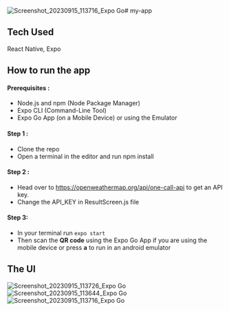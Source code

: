 ![Screenshot_20230915_113716_Expo Go](https://github.com/pasansee/my-app/assets/73629170/f6ab3780-3e81-4685-8300-65614adc7889)# my-app
## Tech Used
React Native, Expo

## How to run the app
#### Prerequisites :
* Node.js and npm (Node Package Manager)
* Expo CLI (Command-Line Tool)
* Expo Go App (on a Mobile Device) or using the Emulator

#### Step 1 :
* Clone the repo
* Open a terminal in the editor and run npm install

#### Step 2 :
* Head over to  https://openweathermap.org/api/one-call-api to get an API key.
* Change the API_KEY in ResultScreen.js file

#### Step 3:
* In your terminal run `expo start`
* Then scan the **QR code** using the Expo Go App if you are using the mobile device or press **a** to run in an 
  android emulator

## The UI
![Screenshot_20230915_113726_Expo Go](https://github.com/pasansee/my-app/assets/73629170/907eb984-ed8f-49e3-b601-edcfe00040cc)
![Screenshot_20230915_113644_Expo Go](https://github.com/pasansee/my-app/assets/73629170/72c36415-4ec3-401c-b29b-8bf0c4325d89)
![Screenshot_20230915_113716_Expo Go](https://github.com/pasansee/my-app/assets/73629170/3c3f7a8a-670f-43cc-bf9a-b80e5be1d0ef)


